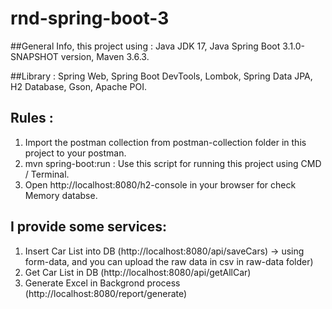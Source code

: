 # rnd-spring-boot-3

##General Info, this project using :
Java JDK 17,
Java Spring Boot 3.1.0-SNAPSHOT version,
Maven 3.6.3.

##Library :
Spring Web,
Spring Boot DevTools,
Lombok,
Spring Data JPA,
H2 Database,
Gson,
Apache POI.

## Rules :
1. Import the postman collection from postman-collection folder in this project to your postman.
2. mvn spring-boot:run : Use this script for running this project using CMD / Terminal.
3. Open http://localhost:8080/h2-console in your browser for check Memory databse.

## I provide some services:
1. Insert Car List into DB (http://localhost:8080/api/saveCars) -> using form-data, and you can upload the raw data in csv in raw-data folder)
2. Get Car List in DB (http://localhost:8080/api/getAllCar)
3. Generate Excel in Backgrond process (http://localhost:8080/report/generate)

